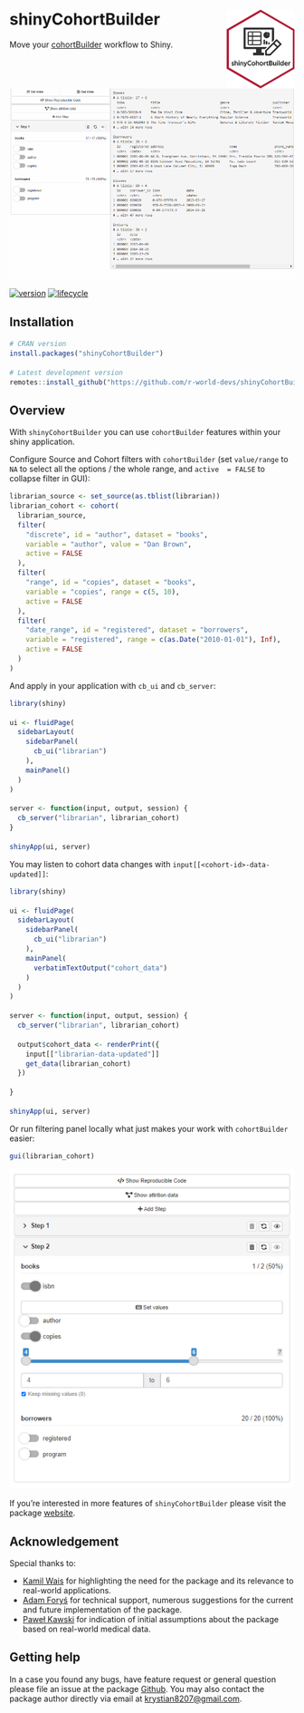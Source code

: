 
# shinyCohortBuilder <img src="man/figures/logo.png" align="right" width="120" />

Move your [cohortBuilder](https://r-world-devs.github.io/cohortBuilder/)
workflow to Shiny.

![](man/figures/doc_01.gif)

[![version](https://img.shields.io/static/v1.svg?label=github.com&message=v.0.2.0&color=ff69b4)](https://r-world-devs.github.io/shinyCohortBuilder/)
[![lifecycle](https://img.shields.io/badge/lifecycle-experimental-orange.svg)](https://lifecycle.r-lib.org/articles/stages.html#experimental)

## Installation

``` r
# CRAN version
install.packages("shinyCohortBuilder")

# Latest development version
remotes::install_github("https://github.com/r-world-devs/shinyCohortBuilder")
```

## Overview

With `shinyCohortBuilder` you can use `cohortBuilder` features within
your shiny application.

Configure Source and Cohort filters with `cohortBuilder` (set
`value/range` to `NA` to select all the options / the whole range, and
`active  = FALSE` to collapse filter in GUI):

``` r
librarian_source <- set_source(as.tblist(librarian))
librarian_cohort <- cohort(
  librarian_source,
  filter(
    "discrete", id = "author", dataset = "books", 
    variable = "author", value = "Dan Brown", 
    active = FALSE
  ),
  filter(
    "range", id = "copies", dataset = "books", 
    variable = "copies", range = c(5, 10), 
    active = FALSE
  ),
  filter(
    "date_range", id = "registered", dataset = "borrowers", 
    variable = "registered", range = c(as.Date("2010-01-01"), Inf),
    active = FALSE
  )
)
```

And apply in your application with `cb_ui` and `cb_server`:

``` r
library(shiny)

ui <- fluidPage(
  sidebarLayout(
    sidebarPanel(
      cb_ui("librarian")
    ),
    mainPanel()
  )
)

server <- function(input, output, session) {
  cb_server("librarian", librarian_cohort)
}

shinyApp(ui, server)
```

You may listen to cohort data changes with
`input[[<cohort-id>-data-updated]]`:

``` r
library(shiny)

ui <- fluidPage(
  sidebarLayout(
    sidebarPanel(
      cb_ui("librarian")
    ),
    mainPanel(
      verbatimTextOutput("cohort_data")
    )
  )
)

server <- function(input, output, session) {
  cb_server("librarian", librarian_cohort)
  
  output$cohort_data <- renderPrint({
    input[["librarian-data-updated"]]
    get_data(librarian_cohort)
  })
  
}

shinyApp(ui, server)
```

Or run filtering panel locally what just makes your work with
`cohortBuilder` easier:

``` r
gui(librarian_cohort)
```

![](man/figures/01.png)

If you’re interested in more features of `shinyCohortBuilder` please
visit the package
[website](https://r-world-devs.github.io/shinyCohortBuilder/).

## Acknowledgement

Special thanks to:

- [Kamil Wais](mailto:kamil.wais@gmail.com) for highlighting the need
  for the package and its relevance to real-world applications.
- [Adam Foryś](mailto:adam.forys@gmail.com) for technical support,
  numerous suggestions for the current and future implementation of the
  package.
- [Paweł Kawski](mailto:pawel.kawski@gmail.com) for indication of
  initial assumptions about the package based on real-world medical
  data.

## Getting help

In a case you found any bugs, have feature request or general question
please file an issue at the package
[Github](https://github.com/r-world-devs/shinyCohortBuilder/issues). You
may also contact the package author directly via email at
<krystian8207@gmail.com>.
